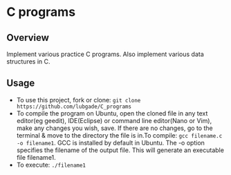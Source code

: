 # C programs

## Overview 
Implement various practice C programs. Also implement various data structures in C.

## Usage
* To use this project, fork or clone: `git clone https://github.com/lubgade/C_programs`
* To compile the program on Ubuntu, open the cloned file in any text editor(eg geedit), IDE(Eclipse) or command line editor(Nano or Vim), make any changes you wish, save. If there are no changes, go to the terminal & move to the directory the file is in.To compile: `gcc filename.c -o filename1`. GCC is installed by default in Ubuntu. The -o option specifies the filename of the output file. This will generate an executable file filename1.
* To execute: `./filename1`
